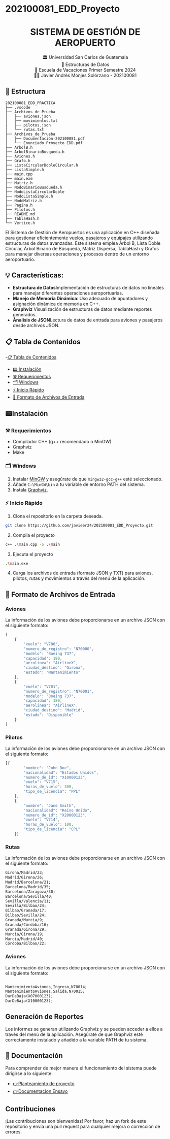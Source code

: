 # 202100081_EDD_Proyecto
# <div align="center"> SISTEMA DE GESTIÓN DE AEROPUERTO </div>
<div align="center"> 🏛 Universidad San Carlos de Guatemala</div>
<div align="center">
📕  Estructuras de Datos
</div>
<div align="center"> 📆 Escuela de Vacaciones Primer Semestre 2024</div>

<div align="center">
🙍‍♂️ Javier Andrés Monjes Solórzano -  202100081
</div>

## 🔨 Estructura
~~~
202100081_EDD_PRACTICA
├── .vscode
├── Archivos_de_Prueba
│   ├── aviones.json
│   ├── movimientos.txt
|   ├── pilotos.json
│   └── rutas.txt
├── Archivos_de_Prueba
│   ├── Documentación-202100081.pdf
│   └── Enunciado_Proyecto_EDD.pdf
├── ArbolB.h
├── ArbolBinarioBusqueda.h
├── Aviones.h
├── Grafo.h
├── ListaCircularDobleCircular.h
├── ListaSimple.h
├── main.cpp
├── main.exe
├── Matriz.h
├── NodoBinarioBusqueda.h
├── NodoListaCircularDoble
├── NodoListaSimple.h
├── NodoMatriz.h
├── Pagina.h
├── Pilotos.h
├── README.md
├── TablaHash.h
└── Vertice.h

~~~
El Sistema de Gestión de Aeropuertos es una aplicación en C++ diseñada para gestionar eficientemente vuelos, pasajeros y equipajes utilizando estructuras de datos avanzadas. Este sistema emplea Árbol B, Lista Doble Circular, Árbol Binario de Búsqueda, Matriz Dispersa, TablaHash y Grafos para manejar diversas operaciones y procesos dentro de un entorno aeroportuario.


## 💡 Características:
- **Estructura de Datos**Implementación de estructuras de datos no lineales para manejar diferentes operaciones aeroportuarias.
- **Manejo de Memoria Dinámica**: Uso adecuado de apuntadores y asignación dinámica de memoria en C++.
- **Graphviz** Visualización de estructuras de datos mediante reportes generados.
- **Ánalisis de JSON**Lectura de datos de entrada para aviones y pasajeros desde archivos JSON.

## 📋 Tabla de Contenidos
-[📋 Tabla de Contenidos](#-tabla-de-contenidos)
- [📟 Instalación](#-instalación)
- [⚒ Requerimientos](#-requerimientos)
- [🗂 Windows](#-windows)
- [⚡ Inicio Rápido](#-inicio-rápido)
- [📁 Formato de Archivos de Entrada](#-formato-de-archivos-de-entrada)


## 📟Instalación 
 ### ⚒  Requerimientos
- Compilador C++ (g++ recomendado o MinGW)
- Graphviz
- Make


### 🗂 Windows
1. Instalar [MinGW](https://sourceforge.net/projects/mingw/) y asegúrate de que `mingw32-gcc-g++` esté seleccionado.
2. Añade `C:\MinGW\bin` a tu variable de entorno PATH del sistema.
3. Instala [Graphviz](https://graphviz.org/download/).

### ⚡ Inicio Rápido
1. Clona el repositorio en la carpeta deseada.
```sh
git clone https://github.com/javieer24/202100081_EDD_Proyecto.git
```
2. Compila el proyecto
```sh
c++ .\main.cpp -o .\main
```

3. Ejecuta el proyecto 
```sh
.\main.exe
```

4. Carga los archivos de entrada (formato JSON y TXT) para aviones, pilotos, rutas y movimientos a través del menú de la aplicación.
   
## 📁 Formato de Archivos de Entrada

### Aviones
La información de los aviones debe proporcionarse en un archivo JSON con el siguiente formato:
``` js
[
    {
        "vuelo": "V700",
        "numero_de_registro": "N70000",
        "modelo": "Boeing 737",
        "capacidad": 180,
        "aerolinea": "AirlineX",
        "ciudad_destino": "Girona",
        "estado": "Mantenimiento"
    },
    {
        "vuelo": "V701",
        "numero_de_registro": "N70001",
        "modelo": "Boeing 737",
        "capacidad": 180,
        "aerolinea": "AirlineX",
        "ciudad_destino": "Madrid",
        "estado": "Disponible"
    }
]
```
### Pilotos
La información de los aviones debe proporcionarse en un archivo JSON con el siguiente formato:
``` js
[{
        "nombre": "John Doe",
        "nacionalidad": "Estados Unidos",
        "numero_de_id": "X10000123",
        "vuelo": "V715",
        "horas_de_vuelo": 300,
        "tipo_de_licencia": "PPL"
    },
    {
        "nombre": "Jane Smith",
        "nacionalidad": "Reino Unido",
        "numero_de_id": "X20000123",
        "vuelo": "V714",
        "horas_de_vuelo": 100,
        "tipo_de_licencia": "CPL"
    }]
```
### Rutas
La información de los aviones debe proporcionarse en un archivo JSON con el siguiente formato:
``` txt
Girona/Madrid/23;
Madrid/Girona/26;
Madrid/Barcelona/21;
Barcelona/Madrid/35;
Barcelona/Zaragoza/30;
Barcelona/Sevilla/40;
Sevilla/Valencia/11;
Sevilla/Bilbao/24;
Bilbao/Granada/17;
Bilbao/Sevilla/24;
Granada/Murcia/9;
Granada/Córdoba/16;
Granada/Girona/29;
Murcia/Girona/19;
Murcia/Madrid/40;
Córdoba/Bilbao/22;
```
### Aviones
La información de los aviones debe proporcionarse en un archivo JSON con el siguiente formato:
``` txt

MantenimientoAviones,Ingreso,N70014;
MantenimientoAviones,Salida,N70015;
DarDeBaja(X07000123);
DarDeBaja(X10000123);

```
## Generación de Reportes
Los informes se generan utilizando Graphviz y se pueden acceder a ellos a través del menú de la aplicación. Asegúrate de que Graphviz esté correctamente instalado y añadido a la variable PATH de tu sistema.


## 📖 Documentación
Para comprender de mejor manera el funcionamiento del sistema puede dirigirse a lo siguiente:
    <ul>
       <li><a href="https://github.com/javieer24/202100081_EDD_Proyecto/blob/main/Documentaci%C3%B3n/Enunciado_Proyecto_EDD.pdf" target="_blank">:point_right:Planteamiento de proyecto</a></li>
        <li><a href="https://github.com/javieer24/202100081_EDD_Proyecto/blob/main/Documentaci%C3%B3n/Documentaci%C3%B3n-202100081.pdf" target="_blank">:point_right:Documentacion Ensayo</a></li>
    </ul>

## Contribuciones
¡Las contribuciones son bienvenidas! Por favor, haz un fork de este repositorio y envía una pull request para cualquier mejora o corrección de errores.